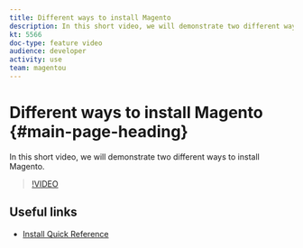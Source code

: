 ```yaml
---
title: Different ways to install Magento
description: In this short video, we will demonstrate two different ways to install Magento.
kt: 5566
doc-type: feature video
audience: developer
activity: use
team: magentou
---
```


# Different ways to install Magento {#main-page-heading}

In this short video, we will demonstrate two different ways to install Magento.

>[!VIDEO](https://video.tv.adobe.com/v/35754)

## Useful links

* [Install Quick Reference](https://devdocs.magento.com/guides/v2.4/install-gde/install-quick-ref.html)
